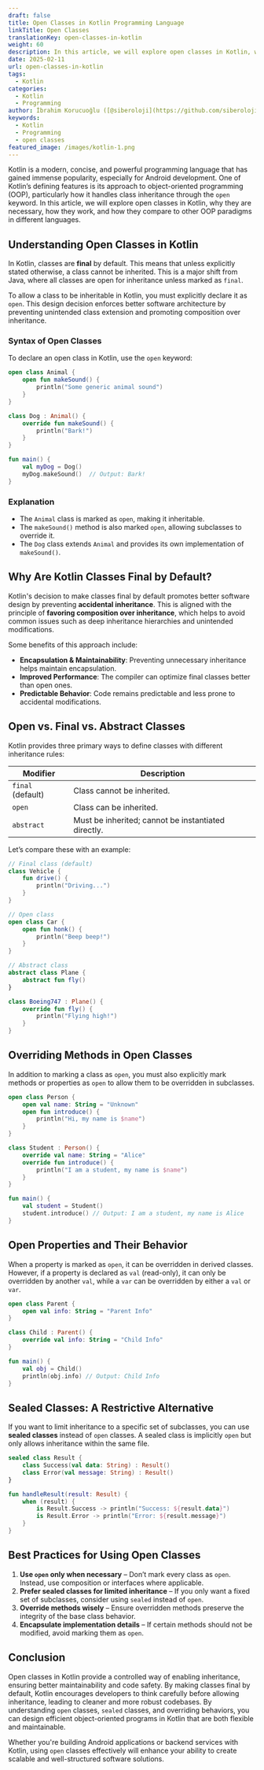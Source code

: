 ```yaml
---
draft: false
title: Open Classes in Kotlin Programming Language
linkTitle: Open Classes
translationKey: open-classes-in-kotlin
weight: 60
description: In this article, we will explore open classes in Kotlin, why they are necessary, how they work, and how they compare to other OOP paradigms in different languages.
date: 2025-02-11
url: open-classes-in-kotlin
tags:
  - Kotlin
categories:
  - Kotlin
  - Programming
author: İbrahim Korucuoğlu ([@siberoloji](https://github.com/siberoloji))
keywords:
  - Kotlin
  - Programming
  - open classes
featured_image: /images/kotlin-1.png
---
```

Kotlin is a modern, concise, and powerful programming language that has gained immense popularity, especially for Android development. One of Kotlin’s defining features is its approach to object-oriented programming (OOP), particularly how it handles class inheritance through the `open` keyword. In this article, we will explore open classes in Kotlin, why they are necessary, how they work, and how they compare to other OOP paradigms in different languages.

## Understanding Open Classes in Kotlin

In Kotlin, classes are **final** by default. This means that unless explicitly stated otherwise, a class cannot be inherited. This is a major shift from Java, where all classes are open for inheritance unless marked as `final`.

To allow a class to be inheritable in Kotlin, you must explicitly declare it as `open`. This design decision enforces better software architecture by preventing unintended class extension and promoting composition over inheritance.

### Syntax of Open Classes

To declare an open class in Kotlin, use the `open` keyword:

```kotlin
open class Animal {
    open fun makeSound() {
        println("Some generic animal sound")
    }
}

class Dog : Animal() {
    override fun makeSound() {
        println("Bark!")
    }
}

fun main() {
    val myDog = Dog()
    myDog.makeSound()  // Output: Bark!
}
```

### Explanation

- The `Animal` class is marked as `open`, making it inheritable.
- The `makeSound()` method is also marked `open`, allowing subclasses to override it.
- The `Dog` class extends `Animal` and provides its own implementation of `makeSound()`.

## Why Are Kotlin Classes Final by Default?

Kotlin's decision to make classes final by default promotes better software design by preventing **accidental inheritance**. This is aligned with the principle of **favoring composition over inheritance**, which helps to avoid common issues such as deep inheritance hierarchies and unintended modifications.

Some benefits of this approach include:

- **Encapsulation & Maintainability**: Preventing unnecessary inheritance helps maintain encapsulation.
- **Improved Performance**: The compiler can optimize final classes better than open ones.
- **Predictable Behavior**: Code remains predictable and less prone to accidental modifications.

## Open vs. Final vs. Abstract Classes

Kotlin provides three primary ways to define classes with different inheritance rules:

| Modifier   | Description |
|------------|------------|
| `final` (default) | Class cannot be inherited. |
| `open` | Class can be inherited. |
| `abstract` | Must be inherited; cannot be instantiated directly. |

Let’s compare these with an example:

```kotlin
// Final class (default)
class Vehicle {
    fun drive() {
        println("Driving...")
    }
}

// Open class
open class Car {
    open fun honk() {
        println("Beep beep!")
    }
}

// Abstract class
abstract class Plane {
    abstract fun fly()
}

class Boeing747 : Plane() {
    override fun fly() {
        println("Flying high!")
    }
}
```

## Overriding Methods in Open Classes

In addition to marking a class as `open`, you must also explicitly mark methods or properties as `open` to allow them to be overridden in subclasses.

```kotlin
open class Person {
    open val name: String = "Unknown"
    open fun introduce() {
        println("Hi, my name is $name")
    }
}

class Student : Person() {
    override val name: String = "Alice"
    override fun introduce() {
        println("I am a student, my name is $name")
    }
}

fun main() {
    val student = Student()
    student.introduce() // Output: I am a student, my name is Alice
}
```

## Open Properties and Their Behavior

When a property is marked as `open`, it can be overridden in derived classes. However, if a property is declared as `val` (read-only), it can only be overridden by another `val`, while a `var` can be overridden by either a `val` or `var`.

```kotlin
open class Parent {
    open val info: String = "Parent Info"
}

class Child : Parent() {
    override val info: String = "Child Info"
}

fun main() {
    val obj = Child()
    println(obj.info) // Output: Child Info
}
```

## Sealed Classes: A Restrictive Alternative

If you want to limit inheritance to a specific set of subclasses, you can use **sealed classes** instead of `open` classes. A sealed class is implicitly `open` but only allows inheritance within the same file.

```kotlin
sealed class Result {
    class Success(val data: String) : Result()
    class Error(val message: String) : Result()
}

fun handleResult(result: Result) {
    when (result) {
        is Result.Success -> println("Success: ${result.data}")
        is Result.Error -> println("Error: ${result.message}")
    }
}
```

## Best Practices for Using Open Classes

1. **Use `open` only when necessary** – Don’t mark every class as `open`. Instead, use composition or interfaces where applicable.
2. **Prefer sealed classes for limited inheritance** – If you only want a fixed set of subclasses, consider using `sealed` instead of `open`.
3. **Override methods wisely** – Ensure overridden methods preserve the integrity of the base class behavior.
4. **Encapsulate implementation details** – If certain methods should not be modified, avoid marking them as `open`.

## Conclusion

Open classes in Kotlin provide a controlled way of enabling inheritance, ensuring better maintainability and code safety. By making classes final by default, Kotlin encourages developers to think carefully before allowing inheritance, leading to cleaner and more robust codebases. By understanding `open` classes, `sealed` classes, and overriding behaviors, you can design efficient object-oriented programs in Kotlin that are both flexible and maintainable.

Whether you're building Android applications or backend services with Kotlin, using `open` classes effectively will enhance your ability to create scalable and well-structured software solutions.
